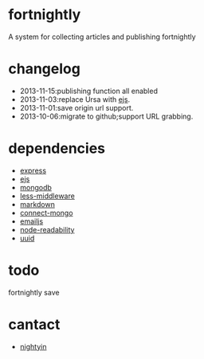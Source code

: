 fortnightly
===========

A system for collecting articles and publishing fortnightly

changelog
===========
 - 2013-11-15:publishing function all enabled
 - 2013-11-03:replace Ursa with [ejs](https://github.com/visionmedia/ejs).
 - 2013-11-01:save origin url support.
 - 2013-10-06:migrate to github;support URL grabbing.

dependencies
===========
- [express](https://github.com/visionmedia/express)
- [ejs](https://github.com/visionmedia/ejs)
- [mongodb](www.mongodb.org)
- [less-middleware](https://github.com/emberfeather/less.js-middleware)
- [markdown](http://github.com/evilstreak/markdown-js)
- [connect-mongo](https://github.com/kcbanner/connect-mongo)
- [emailjs](https://github.com/eleith/emailjs)
- [node-readability](https://github.com/luin/node-readability)
- [uuid](https://github.com/defunctzombie/node-uuid)

todo
===========
fortnightly save

cantact
===========
- [nightyin](yanni4night@gmail.com)
